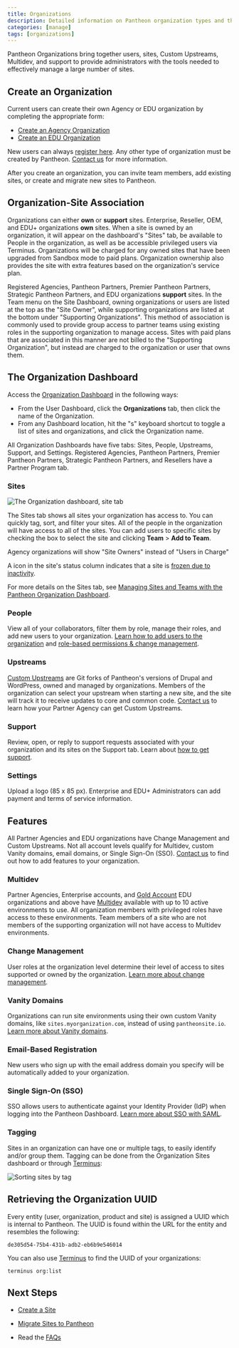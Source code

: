 ```yaml
---
title: Organizations
description: Detailed information on Pantheon organization types and the features available to them.
categories: [manage]
tags: [organizations]
---
```


Pantheon Organizations bring together users, sites, Custom Upstreams, Multidev, and support to provide administrators with the tools needed to effectively manage a large number of sites.

## Create an Organization

Current users can create their own Agency or EDU organization by completing the appropriate form:

- [Create an Agency Organization](https://dashboard.pantheon.io/organizations/create)
- [Create an EDU Organization](https://dashboard.pantheon.io/organizations/create-edu)

New users can always [register here](https://pantheon.io/register). Any other type of organization must be created by Pantheon. [Contact us](https://pantheon.io/contact-us) for more information.

After you create an organization, you can invite team members, add existing sites, or create and migrate new sites to Pantheon.

## Organization-Site Association

Organizations can either **own** or **support** sites. Enterprise, Reseller, OEM, and EDU+ organizations **own** sites. When a site is owned by an organization, it will appear on the dashboard's "Sites" tab, be available to People in the organization, as well as be accessible privileged users via Terminus. Organizations will be charged for any owned sites that have been upgraded from Sandbox mode to paid plans. Organization ownership also provides the site with extra features based on the organization's service plan.

Registered Agencies, Pantheon Partners, Premier Pantheon Partners, Strategic Pantheon Partners, and EDU organizations **support** sites. In the Team menu on the Site Dashboard, owning organizations or users are listed at the top as the "Site Owner", while supporting organizations are listed at the bottom under "Supporting Organizations". This method of association is commonly used to provide group access to partner teams using existing roles in the supporting organization to manage access. Sites with paid plans that are associated in this manner are not billed to the "Supporting Organization", but instead are charged to the organization or user that owns them.

## The Organization Dashboard

Access the [Organization Dashboard](/organization-dashboard) in the following ways:

- From the User Dashboard, click the **Organizations** tab, then click the name of the Organization.
- From any Dashboard location, hit the "s" keyboard shortcut to toggle a list of sites and organizations, and click the Organization name.

All Organization Dashboards have five tabs: Sites, People, Upstreams, Support, and Settings. Registered Agencies, Pantheon Partners, Premier Pantheon Partners, Strategic Pantheon Partners, and Resellers have a Partner Program tab.

### Sites

 ![The Organization dashboard, site tab](../images/dashboard/organization-dashboard-sites.png)

The Sites tab shows all sites your organization has access to. You can quickly tag, sort, and filter your sites. All of the people in the organization will have access to all of the sites. You can add users to specific sites by checking the box to select the site and clicking **Team** > **Add to Team**.

Agency organizations will show "Site Owners" instead of "Users in Charge"

A **<span class="glyphicons glyphicons-snowflake" style="color:#0a6bb5"></span>** icon in the site's status column indicates that a site is [frozen due to inactivity](/platform-considerations/#inactive-site-freezing).

For more details on the Sites tab, see
[Managing Sites and Teams with the Pantheon Organization Dashboard](/organization-dashboard).

### People

View all of your collaborators, filter them by role, manage their roles, and add new users to your organization.
[Learn how to add users to the organization](/organization-dashboard/#add-users-to-your-organization) and [role-based permissions & change management](/change-management). 

### Upstreams

[Custom Upstreams](/guides/custom-upstream) are Git forks of Pantheon's versions of Drupal and WordPress, owned and managed by organizations. Members of the organization can select your upstream when starting a new site, and the site will track it to receive updates to core and common code. [Contact us](https://pantheon.io/contact-us) to learn how your Partner Agency can get Custom Upstreams.

### Support

Review, open, or reply to support requests associated with your organization and its sites on the Support tab. Learn about [how to get support](/guides/support/contact-support/).

### Settings

Upload a logo (85 x 85 px). Enterprise and EDU+ Administrators can add payment and terms of service information.

## Features

All Partner Agencies and EDU organizations have Change Management and Custom Upstreams. Not all account levels qualify for Multidev, custom Vanity domains, email domains, or Single Sign-On (SSO). [Contact us](https://pantheon.io/contact-us) to find out how to add features to your organization.

### Multidev

Partner Agencies, Enterprise accounts, and [Gold Account](/guides/support/#support-features-and-response-times) EDU organizations and above have [Multidev](/multidev) available with up to 10 active environments to use. All organization members with privileged roles have access to these environments. Team members of a site who are not members of the supporting organization will not have access to Multidev environments.

### Change Management

User roles at the organization level determine their level of access to sites supported or owned by the organization. [Learn more about change management](/change-management).

### Vanity Domains

Organizations can run site environments using their own custom Vanity domains, like `sites.myorganization.com`, instead of using `pantheonsite.io`. [Learn more about Vanity domains](/vanity-domains).

### Email-Based Registration

New users who sign up with the email address domain you specify will be automatically added to your organization.

<Partial file="pantheon-email-notifications.md" />

### Single Sign-On (SSO)

SSO allows users to authenticate against your Identity Provider (IdP) when logging into the Pantheon Dashboard. [Learn more about SSO with SAML](/sso-organizations).

### Tagging

Sites in an organization can have one or multiple tags, to easily identify and/or group them. Tagging can be done from the Organization Sites dashboard or through [Terminus](/terminus):

![Sorting sites by tag](../images/dashboard/sorted-by-tag.png)

## Retrieving the Organization UUID

Every entity (user, organization, product and site) is assigned a UUID which is internal to Pantheon. The UUID is found within the URL for the entity and resembles the following:

```none
de305d54-75b4-431b-adb2-eb6b9e546014
```

You can also use [Terminus](/terminus) to find the UUID of your organizations:

```bash{promptUser: user}
terminus org:list
```

## Next Steps

- [Create a Site](/create-sites)

- [Migrate Sites to Pantheon](/guides/guided)

- Read the [FAQs](/organization-faq)
